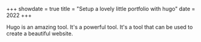 +++
showdate = true
title = "Setup a lovely little portfolio with hugo"
date = 2022 
+++

Hugo is an amazing tool. It's a powerful tool. It's a tool that can be used to create a beautiful website.

